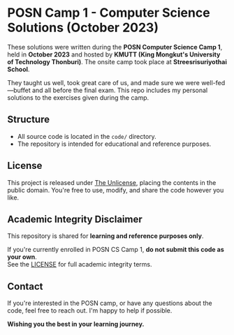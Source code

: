 # POSN Camp 1 - Computer Science Solutions (October 2023)

These solutions were written during the **POSN Computer Science Camp 1**, held in **October 2023** and hosted by **KMUTT (King Mongkut's University of Technology Thonburi)**. The onsite camp took place at **Streesrisuriyothai School**.

They taught us well, took great care of us, and made sure we were well-fed—buffet and all before the final exam. This repo includes my personal solutions to the exercises given during the camp.

## Structure

- All source code is located in the `code/` directory.
- The repository is intended for educational and reference purposes.

## License

This project is released under [The Unlicense](https://unlicense.org/), placing the contents in the public domain. You're free to use, modify, and share the code however you like.

## Academic Integrity Disclaimer

This repository is shared for **learning and reference purposes only**.

If you're currently enrolled in POSN CS Camp 1, **do not submit this code as your own**.  
See the [LICENSE](LICENSE.txt) for full academic integrity terms.


## Contact

If you're interested in the POSN camp, or have any questions about the code, feel free to reach out. I'm happy to help if possible.

**Wishing you the best in your learning journey.**

